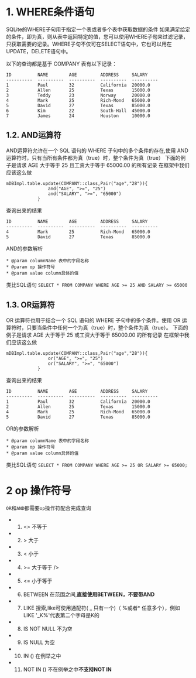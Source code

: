 # 1. WHERE条件语句
SQLite的WHERE子句用于指定一个表或者多个表中获取数据的条件
如果满足给定的条件，即为真，则从表中返回特定的值，您可以使用WHERE子句来过滤记录，只获取需要的记录。WHERE子句不仅可在SELECT语句中，它也可以用在UPDATE，DELETE语句中。

以下的查询都是基于 COMPANY 表有以下记录：

```
ID          NAME        AGE         ADDRESS     SALARY
----------  ----------  ----------  ----------  ----------
1           Paul        32          California  20000.0
2           Allen       25          Texas       15000.0
3           Teddy       23          Norway      20000.0
4           Mark        25          Rich-Mond   65000.0
5           David       27          Texas       85000.0
6           Kim         22          South-Hall  45000.0
7           James       24          Houston     10000.0
```

## 1.2. AND运算符
AND运算符允许在一个 SQL 语句的 WHERE 子句中的多个条件的存在,使用 AND 运算符时，只有当所有条件都为真（true）时，整个条件为真（true）
下面的例子是请求 AGE 大于等于 25 且工资大于等于 65000.00 的所有记录
在框架中我们应该这么做
```
mDBImpl.table.update(COMPANY::class,Pair("age","28")){
                and("AGE", ">=", "25")
                and("SALARY", ">=", "65000")
            }
```
查询出来的结果
```
ID          NAME        AGE         ADDRESS     SALARY
----------  ----------  ----------  ----------  ----------
4           Mark        25          Rich-Mond   65000.0
5           David       27          Texas       85000.0
```

AND的参数解析
```
* @param columnName 表中的字段名称
* @param op 操作符号
* @param value column具体的值
```
类比SQL语句
`SELECT * FROM COMPANY WHERE AGE >= 25 AND SALARY >= 65000`
## 1.3. OR运算符
OR 运算符也用于结合一个 SQL 语句的 WHERE 子句中的多个条件。使用 OR 运算符时，只要当条件中任何一个为真（true）时，整个条件为真（true）。
下面的例子是请求 AGE 大于等于 25 或工资大于等于 65000.00 的所有记录
在框架中我们应该这么做
```
mDBImpl.table.update(COMPANY::class,Pair("age","28")){
                or("AGE", ">=", "25")
                or("SALARY", ">=", "65000")
            }
```
查询出来的结果

```
ID          NAME        AGE         ADDRESS     SALARY
----------  ----------  ----------  ----------  ----------
1           Paul        32          California  20000.0
2           Allen       25          Texas       15000.0
4           Mark        25          Rich-Mond   65000.0
5           David       27          Texas       85000.0

```

OR的参数解析
```
* @param columnName 表中的字段名称
* @param op 操作符号
* @param value column具体的值
```
类比SQL语句
`SELECT * FROM COMPANY WHERE AGE >= 25 OR SALARY >= 65000;`
# 2 op 操作符号
`OR`和`AND`都需要` op `操作符配合完成查询
* 1. <> 不等于
* 2. &gt; 大于
* 3. <  小于
* 4. &gt;= 大于等于 />
* 5. <= 小于等于
* 6. BETWEEN 在范围之间,**直接使用BETWEEN，不要带AND**
* 7. LIKE 搜索,like可使用通配符( _ 只有一个)（ %或者* 任意多个），例如LIKE '_K%'代表第二个字母是K的
* 8. IS NOT NULL 不为空
* 9. IS NULL 为空
* 10. IN () 在例举之中
* 11. NOT IN () 不在例举之中**不支持NOT IN**
